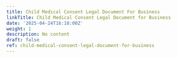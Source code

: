 ```yaml
---
title: Child Medical Consent Legal Document For Business
linkTitle: Child Medical Consent Legal Document for Business
date: '2025-04-24T16:18:00Z'
weight: 1
description: No content
draft: false
ref: child-medical-consent-legal-document-for-business
---
```


